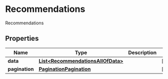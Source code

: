 

# Recommendations

Recommendations

## Properties

| Name | Type | Description | Notes |
|------------ | ------------- | ------------- | -------------|
|**data** | [**List&lt;RecommendationsAllOfData&gt;**](RecommendationsAllOfData.md) |  |  [optional] |
|**pagination** | [**PaginationPagination**](PaginationPagination.md) |  |  [optional] |



